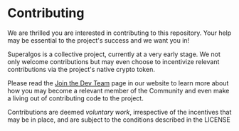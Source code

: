# Contributing

We are thrilled you are interested in contributing to this repository. Your help may be essential to the project's success and we want you in! 

Superalgos is a collective project, currently at a very early stage. We not only welcome contributions but may even choose to incentivize relevant contributions via the project's native crypto token.

Please read the [Join the Dev Team]( https://superalgos.org/developers-join-dev-team.shtml) page in our website to learn more about how you may become a relevant member of the Community and even make a living out of contributing code to the project.

Contributions are deemed _voluntary work_, irrespective of the incentives that may be in place, and are subject to the conditions described in the LICENSE
